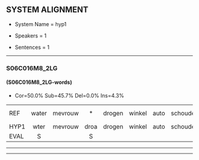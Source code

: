 
## SYSTEM ALIGNMENT

- System Name = hyp1

- Speakers = 1

- Sentences = 1

---

### S06C016M8_2LG

#### (S06C016M8_2LG-words)

- Cor=50.0%	Sub=45.7%	Del=0.0%	Ins=4.3%

|  |  |  |  |  |  |  |  |  |  |  |  |  |  |  |  |  |  |  |  |  |  |  |  |  |  |  |  |  |  |  |  |  |  |  |  |  |  |  |  |  |  |  |  |  |  |  |
|:--- |:---:|:---:|:---:|:---:|:---:|:---:|:---:|:---:|:---:|:---:|:---:|:---:|:---:|:---:|:---:|:---:|:---:|:---:|:---:|:---:|:---:|:---:|:---:|:---:|:---:|:---:|:---:|:---:|:---:|:---:|:---:|:---:|:---:|:---:|:---:|:---:|:---:|:---:|:---:|:---:|:---:|:---:|:---:|:---:|:---:|:---:|
| REF | water | mevrouw | * | drogen | winkel | auto | schouders | verhaal | koning | moeilijk | speelplaats | drinken | hoofdpijn | regen | vliegtuig | stoppen | opnieuw | gooien | sneeuwen | moeder | liedje*(lijntje) | potlood |  | fietsbel | vinger |  | dichtbij | meisje | chauffeur | * | muziek | waarom | scheuren | * | lawaai | zwemmen | vuurwerk | appel | cola*(chocola) | kussen | eerste*(eerst) | * | circus | kleuren | voetbal | vlinder |
| HYP1 | wter | mevrouw | droa | drogen | winkel | auto | schouders | verhaal | koning | moeilijk | speelplaat | drinken | hoofdpijn | rigen | vliegtuig | stoppen | opnieuw | goooeien | sneeuwen | moeder | lijntjer | potlood | fiets | bijl | vinger | di | bi | mese | schuia | schouver | muziek | waarom | scheuren | lwai | lawi | zwenmen | vurwerk | ope | shocola | kisen | eerst | si | sigrus | kleuren | voetbal | vlinder |
| EVAL | S |  | S |  |  |  |  |  |  |  | S |  |  | S |  |  |  | S |  |  | S |  | I | S |  | I | S | S | S | S |  |  |  | S | S | S | S | S | S | S | S | S | S |  |  |  |
---

---
